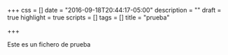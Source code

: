 +++
css = []
date = "2016-09-18T20:44:17-05:00"
description = ""
draft = true
highlight = true
scripts = []
tags = []
title = "prueba"

+++

Este es un fichero de prueba
